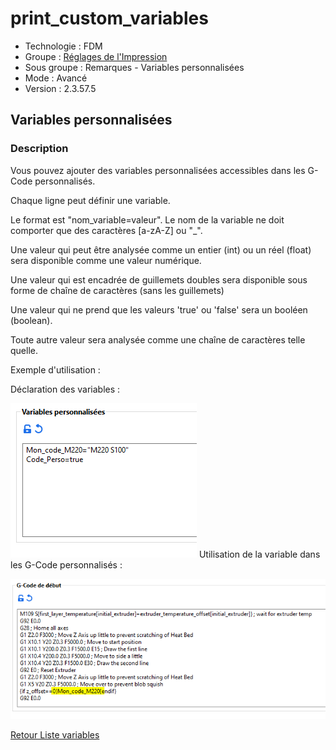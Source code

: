 # print_custom_variables

* Technologie : FDM
* Groupe : [Réglages de l'Impression](../print_settings/print_settings.md)
* Sous groupe : Remarques - Variables personnalisées
* Mode : Avancé
* Version : 2.3.57.5

## Variables personnalisées

### Description

Vous pouvez ajouter des variables personnalisées accessibles dans les G-Code personnalisés.

Chaque ligne peut définir une variable.

Le format est "nom_variable=valeur". Le nom de la variable ne doit comporter que des caractères [a-zA-Z] ou "_".

Une valeur qui peut être analysée comme un entier (int) ou un réel (float) sera disponible comme une valeur numérique.

Une valeur qui est encadrée de guillemets doubles sera disponible sous forme de chaîne de caractères (sans les guillemets)

Une valeur qui ne prend que les valeurs 'true' ou 'false' sera un booléen (boolean).

Toute autre valeur sera analysée comme une chaîne de caractères telle quelle.

Exemple d'utilisation :

Déclaration des variables :

![Déclaration des variables](./images/print_custom_variables/001.png)
Utilisation de la variable dans les G-Code personnalisés :

![Utilisation de la variable](./images/print_custom_variables/002.png)


[Retour Liste variables](variable_list.md)
